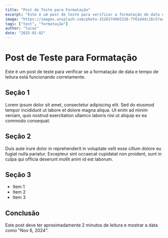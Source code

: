 ```yaml
---
title: "Post de Teste para Formatação"
excerpt: "Este é um post de teste para verificar a formatação de data e tempo de leitura"
image: "https://images.unsplash.com/photo-1526374965328-7f61d4dc18c5?auto=format&fit=crop&q=80"
tags: ["test", "formatação"]
author: "lucas"
date: "2025-01-02"
---
```


# Post de Teste para Formatação

Este é um post de teste para verificar se a formatação de data e tempo de leitura está funcionando corretamente.

## Seção 1

Lorem ipsum dolor sit amet, consectetur adipiscing elit. Sed do eiusmod tempor incididunt ut labore et dolore magna aliqua. Ut enim ad minim veniam, quis nostrud exercitation ullamco laboris nisi ut aliquip ex ea commodo consequat.

## Seção 2

Duis aute irure dolor in reprehenderit in voluptate velit esse cillum dolore eu fugiat nulla pariatur. Excepteur sint occaecat cupidatat non proident, sunt in culpa qui officia deserunt mollit anim id est laborum.

## Seção 3

- Item 1
- Item 2
- Item 3

## Conclusão

Este post deve ter aproximadamente 2 minutos de leitura e mostrar a data como "Nov 6, 2024".
